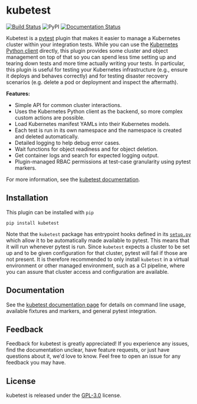# kubetest

[![Build Status](https://build.vio.sh/buildStatus/icon?job=vapor-ware/kubetest/master)](https://build.vio.sh/blue/organizations/jenkins/vapor-ware%2Fkubetest/activity)
<img alt="PyPI" src="https://img.shields.io/badge/pypi-v1.27.1+cnis-orange.svg?cacheSeconds=2592000" />
[![Documentation Status](https://readthedocs.org/projects/kubetest/badge/?version=latest)](https://kubetest.readthedocs.io/en/latest/?badge=latest)

Kubetest is a [pytest][pytest] plugin that makes it easier to manage a Kubernetes
cluster within your integration tests. While you can use the [Kubernetes Python client][k8s-py]
directly, this plugin provides some cluster and object management on top of that so you can
spend less time setting up and tearing down tests and more time actually writing your tests.
In particular, this plugin is useful for testing your Kubernetes infrastructure (e.g., ensure
it deploys and behaves correctly) and for testing disaster recovery scenarios (e.g. delete a
pod or deployment and inspect the aftermath).

**Features:**
* Simple API for common cluster interactions.
* Uses the Kubernetes Python client as the backend, so more complex custom
  actions are possible.
* Load Kubernetes manifest YAMLs into their Kubernetes models.
* Each test is run in its own namespace and the namespace is created and
  deleted automatically.
* Detailed logging to help debug error cases.
* Wait functions for object readiness and for object deletion.
* Get container logs and search for expected logging output.
* Plugin-managed RBAC permissions at test-case granularity using pytest markers.

For more information, see the [kubetest documentation][kubetest-docs].

## Installation

This plugin can be installed with `pip`

```
pip install kubetest
```

Note that the `kubetest` package has entrypoint hooks defined in its [`setup.py`](setup.py)
which allow it to be automatically made available to pytest. This means that it will run
whenever pytest is run. Since `kubetest` expects a cluster to be set up and to be given
configuration for that cluster, pytest will fail if those are not present. It is therefore
recommended to only install `kubetest` in a virtual environment or other managed environment,
such as a CI pipeline, where you can assure that cluster access and configuration are
available.

## Documentation

See the [kubetest documentation page][kubetest-docs] for details on command line usage,
available fixtures and markers, and general pytest integration.

## Feedback

Feedback for kubetest is greatly appreciated! If you experience any issues, find the
documentation unclear, have feature requests, or just have questions about it, we'd
love to know. Feel free to open an issue for any feedback you may have.

## License

kubetest is released under the [GPL-3.0](LICENSE) license.



[pytest]: https://docs.pytest.org/en/latest/
[k8s-py]: https://github.com/kubernetes-client/python
[kubetest-docs]: https://kubetest.readthedocs.io/en/latest/
